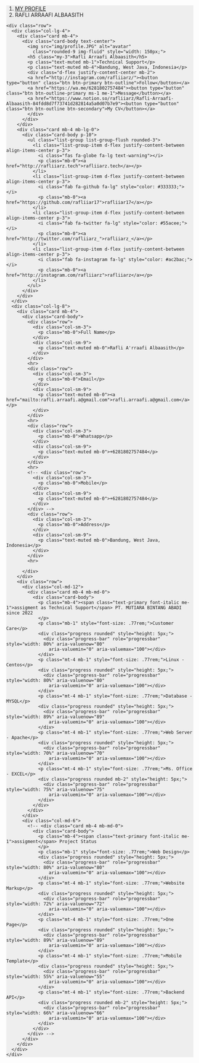 <section style="background-color: #eee;">
  <div class="container py-5">
    <div class="row">
      <div class="col">
        <nav aria-label="breadcrumb" class="bg-light rounded-3 p-3 mb-4">
          <ol class="breadcrumb mb-0">
            <li class="breadcrumb-item"><a href="#">MY PROFILE</a></li>
            <!-- <li class="breadcrumb-item"><a href="#">User</a></li> -->
            <li class="breadcrumb-item active" aria-current="page">RAFLI ARRAAFI ALBAASITH</li>
          </ol>
        </nav>
      </div>
    </div>

    <div class="row">
      <div class="col-lg-4">
        <div class="card mb-4">
          <div class="card-body text-center">
            <img src="img/profile.JPG" alt="avatar"
              class="rounded-9 img-fluid" style="width: 150px;">
            <h5 class="my-3">Rafli Arraafi Albaasith</h5>
            <p class="text-muted mb-1">Technical Support</p>
            <p class="text-muted mb-4">Bandung, West Java, Indonesia</p>
            <div class="d-flex justify-content-center mb-2">
            <a href="http://instagram.com/rafliiarz/"><button type="button" class="btn btn-primary btn-outline">Follow</button></a>
            <a href="https://wa.me/6281802757484"><button type="button" class="btn btn-outline-primary ms-1 me-1">Message</button></a> 
            <a href="https://www.notion.so/rafliiarz/Rafli-Arraafi-Albaasith-84fdd8d7f73741d282814a5a0d07b7e9"><button type="button" class="btn btn-outline btn-secondary">My CV</button></a>
            </div>
          </div>
        </div>
        <div class="card mb-4 mb-lg-0">
          <div class="card-body p-10">
            <ul class="list-group list-group-flush rounded-3">
              <li class="list-group-item d-flex justify-content-between align-items-center p-3">
                <i class="fas fa-globe fa-lg text-warning"></i>
                <p class="mb-0"><a href="http://rafliiarz.tech">rafliiarz.tech</a></p>
              </li>
              <li class="list-group-item d-flex justify-content-between align-items-center p-3">
                <i class="fab fa-github fa-lg" style="color: #333333;"></i>
                <p class="mb-0"><a href="https://github.com/rafliiar17">rafliiar17</a></p>
              </li>
              <li class="list-group-item d-flex justify-content-between align-items-center p-3">
                <i class="fab fa-twitter fa-lg" style="color: #55acee;"></i>
                <p class="mb-0"><a href="http://twitter.com/rafliiarz_">rafliiarz_</a></p>
              </li>
              <li class="list-group-item d-flex justify-content-between align-items-center p-3">
                <i class="fab fa-instagram fa-lg" style="color: #ac2bac;"></i>
                <p class="mb-0"><a href="http://instagram.com/rafliiarz">rafliiarz</a></p>
              </li>
            </ul>
          </div>
        </div>
      </div>
      <div class="col-lg-8">
        <div class="card mb-4">
          <div class="card-body">
            <div class="row">
              <div class="col-sm-3">
                <p class="mb-0">Full Name</p>
              </div>
              <div class="col-sm-9">
                <p class="text-muted mb-0">Rafli A'rraafi Albaasith</p>
              </div>
            </div>
            <hr>
            <div class="row">
              <div class="col-sm-3">
                <p class="mb-0">Email</p>
              </div>
              <div class="col-sm-9">
                <p class="text-muted mb-0"><a href="mailto:rafli.arraafi.a@gmail.com">rafli.arraafi.a@gmail.com</a></p>
              </div>
            </div>
            <hr>
            <div class="row">
              <div class="col-sm-3">
                <p class="mb-0">Whatsapp</p>
              </div>
              <div class="col-sm-9">
                <p class="text-muted mb-0">+6281802757484</p>
              </div>
            </div>
            <hr>
            <!-- <div class="row">
              <div class="col-sm-3">
                <p class="mb-0">Mobile</p>
              </div>
              <div class="col-sm-9">
                <p class="text-muted mb-0">+6281802757484</p>
              </div>
            </div> -->
            <div class="row">
              <div class="col-sm-3">
                <p class="mb-0">Address</p>
              </div>
              <div class="col-sm-9">
                <p class="text-muted mb-0">Bandung, West Java, Indonesia</p>
              </div>
            </div>
            <hr>
            
          </div>
        </div>
        <div class="row">
          <div class="col-md-12">
            <div class="card mb-4 mb-md-0">
              <div class="card-body">
                <p class="mb-4"><span class="text-primary font-italic me-1">assigment as Technical Support</span> PT. MUTIARA BINTANG ABADI since 2022 
                </p>
                <p class="mb-1" style="font-size: .77rem;">Customer Care</p>
                <div class="progress rounded" style="height: 5px;">
                  <div class="progress-bar" role="progressbar" style="width: 80%" aria-valuenow="80"
                    aria-valuemin="0" aria-valuemax="100"></div>
                </div>
                <p class="mt-4 mb-1" style="font-size: .77rem;">Linux - Centos</p>
                <div class="progress rounded" style="height: 5px;">
                  <div class="progress-bar" role="progressbar" style="width: 80%" aria-valuenow="80"
                    aria-valuemin="0" aria-valuemax="100"></div>
                </div>
                <p class="mt-4 mb-1" style="font-size: .77rem;">Database - MYSQL</p>
                <div class="progress rounded" style="height: 5px;">
                  <div class="progress-bar" role="progressbar" style="width: 89%" aria-valuenow="89"
                    aria-valuemin="0" aria-valuemax="100"></div>
                </div>
                <p class="mt-4 mb-1" style="font-size: .77rem;">Web Server - Apache</p>
                <div class="progress rounded" style="height: 5px;">
                  <div class="progress-bar" role="progressbar" style="width: 70%" aria-valuenow="70"
                    aria-valuemin="0" aria-valuemax="100"></div>
                </div>
                <p class="mt-4 mb-1" style="font-size: .77rem;">Ms. Office - EXCEL</p>
                <div class="progress rounded mb-2" style="height: 5px;">
                  <div class="progress-bar" role="progressbar" style="width: 75%" aria-valuenow="75"
                    aria-valuemin="0" aria-valuemax="100"></div>
                </div>
              </div>
            </div>
          </div>
          <div class="col-md-6">
            <!-- <div class="card mb-4 mb-md-0">
              <div class="card-body">
                <p class="mb-4"><span class="text-primary font-italic me-1">assigment</span> Project Status
                </p>
                <p class="mb-1" style="font-size: .77rem;">Web Design</p>
                <div class="progress rounded" style="height: 5px;">
                  <div class="progress-bar" role="progressbar" style="width: 80%" aria-valuenow="80"
                    aria-valuemin="0" aria-valuemax="100"></div>
                </div>
                <p class="mt-4 mb-1" style="font-size: .77rem;">Website Markup</p>
                <div class="progress rounded" style="height: 5px;">
                  <div class="progress-bar" role="progressbar" style="width: 72%" aria-valuenow="72"
                    aria-valuemin="0" aria-valuemax="100"></div>
                </div>
                <p class="mt-4 mb-1" style="font-size: .77rem;">One Page</p>
                <div class="progress rounded" style="height: 5px;">
                  <div class="progress-bar" role="progressbar" style="width: 89%" aria-valuenow="89"
                    aria-valuemin="0" aria-valuemax="100"></div>
                </div>
                <p class="mt-4 mb-1" style="font-size: .77rem;">Mobile Template</p>
                <div class="progress rounded" style="height: 5px;">
                  <div class="progress-bar" role="progressbar" style="width: 55%" aria-valuenow="55"
                    aria-valuemin="0" aria-valuemax="100"></div>
                </div>
                <p class="mt-4 mb-1" style="font-size: .77rem;">Backend API</p>
                <div class="progress rounded mb-2" style="height: 5px;">
                  <div class="progress-bar" role="progressbar" style="width: 66%" aria-valuenow="66"
                    aria-valuemin="0" aria-valuemax="100"></div>
                </div>
              </div>
            </div> -->
          </div>
        </div>
      </div>
    </div>
  </div>
</section>
</body>
</html>
